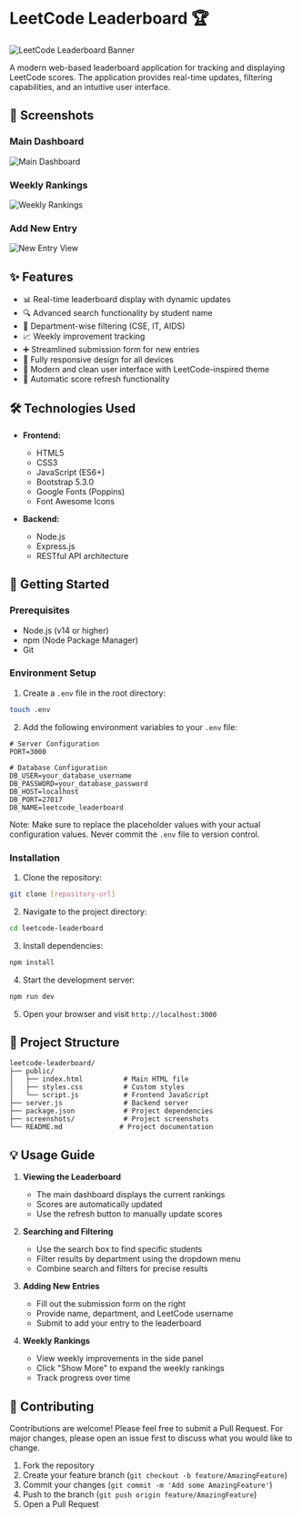 # LeetCode Leaderboard 🏆

![LeetCode Leaderboard Banner](screenshots/banner.png)

A modern web-based leaderboard application for tracking and displaying LeetCode scores. The application provides real-time updates, filtering capabilities, and an intuitive user interface.

## 📸 Screenshots

### Main Dashboard
![Main Dashboard](screenshots/dashboard.png)

### Weekly Rankings
![Weekly Rankings](screenshots/weekly-rankings.png)

### Add New Entry
![New Entry View](screenshots/new-entry.png)

## ✨ Features

- 📊 Real-time leaderboard display with dynamic updates
- 🔍 Advanced search functionality by student name
- 🏢 Department-wise filtering (CSE, IT, AIDS)
- 📈 Weekly improvement tracking
- ➕ Streamlined submission form for new entries
- 📱 Fully responsive design for all devices
- 🎨 Modern and clean user interface with LeetCode-inspired theme
- 🔄 Automatic score refresh functionality

## 🛠️ Technologies Used

- **Frontend:**
  - HTML5
  - CSS3
  - JavaScript (ES6+)
  - Bootstrap 5.3.0
  - Google Fonts (Poppins)
  - Font Awesome Icons

- **Backend:**
  - Node.js
  - Express.js
  - RESTful API architecture

## 🚀 Getting Started

### Prerequisites

- Node.js (v14 or higher)
- npm (Node Package Manager)
- Git

### Environment Setup

1. Create a `.env` file in the root directory:
```bash
touch .env
```

2. Add the following environment variables to your `.env` file:
```env
# Server Configuration
PORT=3000

# Database Configuration
DB_USER=your_database_username
DB_PASSWORD=your_database_password
DB_HOST=localhost
DB_PORT=27017
DB_NAME=leetcode_leaderboard
```

Note: Make sure to replace the placeholder values with your actual configuration values. Never commit the `.env` file to version control.

### Installation

1. Clone the repository:
```bash
git clone [repository-url]
```

2. Navigate to the project directory:
```bash
cd leetcode-leaderboard
```

3. Install dependencies:
```bash
npm install
```

4. Start the development server:
```bash
npm run dev
```

5. Open your browser and visit `http://localhost:3000`

## 📁 Project Structure

```
leetcode-leaderboard/
├── public/
│   ├── index.html          # Main HTML file
│   ├── styles.css          # Custom styles
│   └── script.js           # Frontend JavaScript
├── server.js               # Backend server
├── package.json            # Project dependencies
├── screenshots/            # Project screenshots
└── README.md              # Project documentation
```

## 💡 Usage Guide

1. **Viewing the Leaderboard**
   - The main dashboard displays the current rankings
   - Scores are automatically updated
   - Use the refresh button to manually update scores

2. **Searching and Filtering**
   - Use the search box to find specific students
   - Filter results by department using the dropdown menu
   - Combine search and filters for precise results

3. **Adding New Entries**
   - Fill out the submission form on the right
   - Provide name, department, and LeetCode username
   - Submit to add your entry to the leaderboard

4. **Weekly Rankings**
   - View weekly improvements in the side panel
   - Click "Show More" to expand the weekly rankings
   - Track progress over time

## 🤝 Contributing

Contributions are welcome! Please feel free to submit a Pull Request. For major changes, please open an issue first to discuss what you would like to change.

1. Fork the repository
2. Create your feature branch (`git checkout -b feature/AmazingFeature`)
3. Commit your changes (`git commit -m 'Add some AmazingFeature'`)
4. Push to the branch (`git push origin feature/AmazingFeature`)
5. Open a Pull Request
